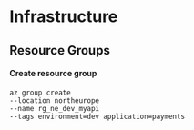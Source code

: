 # Infrastructure


## Resource Groups
#### Create resource group

    az group create 
    --location northeurope 
    --name rg_ne_dev_myapi 
    --tags environment=dev application=payments